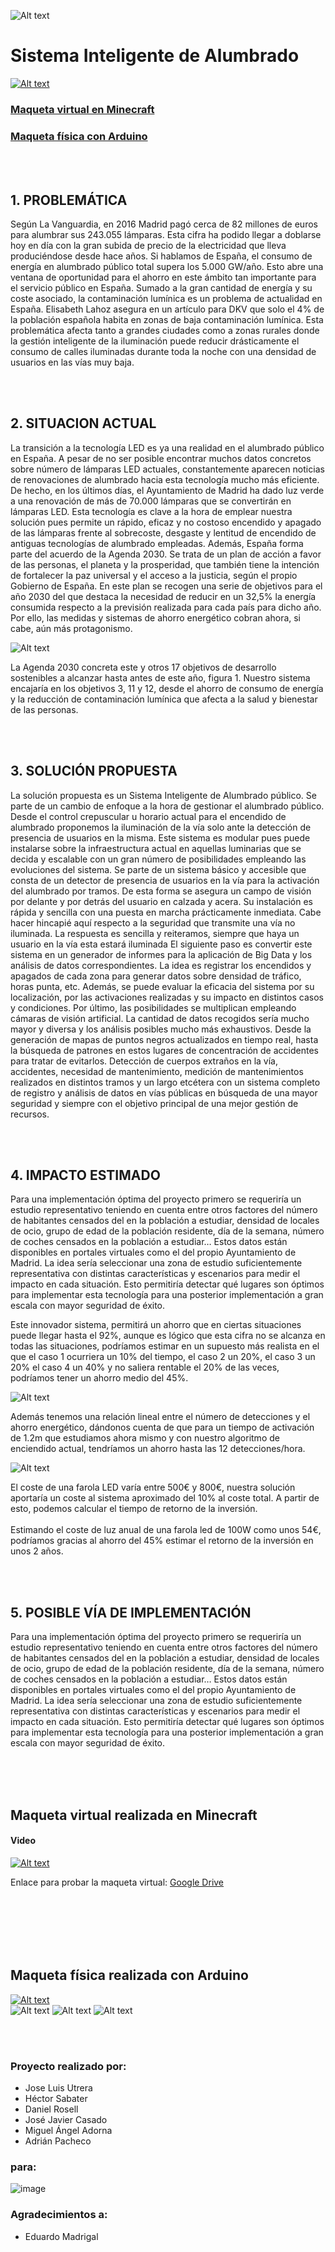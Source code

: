 ![Alt text](https://github.com/Dan2710/S.I.A-Sistema-Inteligente-de-Alumbrado/blob/main/Logo/Logo.png?raw=true?raw=true)
# Sistema Inteligente de Alumbrado
[![Alt text](https://img.youtube.com/vi/jkw94pm7Xho/0.jpg)](https://www.youtube.com/watch?v=jkw94pm7Xho)
<br>
### [Maqueta virtual en Minecraft](#Virtual)
### [Maqueta física con Arduino](#Fisica)
<br>
<br>

## 1.	PROBLEMÁTICA

Según La Vanguardia, en 2016 Madrid pagó cerca de 82 millones de euros para alumbrar sus 243.055 lámparas. Esta cifra ha podido llegar a doblarse hoy en día con la gran subida de precio de la electricidad que lleva produciéndose desde hace años. 
Si hablamos de España, el consumo de energía en alumbrado público total supera los 5.000 GW/año. Esto abre una ventana de oportunidad para el ahorro en este ámbito tan importante para el servicio público en España.
Sumado a la gran cantidad de energía y su coste asociado, la contaminación lumínica es un problema de actualidad en España. Elisabeth Lahoz asegura en un artículo para DKV que solo el 4% de la población española habita en zonas de baja contaminación lumínica.
Esta problemática afecta tanto a grandes ciudades como a zonas rurales donde la gestión inteligente de la iluminación puede reducir drásticamente el consumo de calles iluminadas durante toda la noche con una densidad de usuarios en las vías muy baja.

<br>
<br>

## 2.	SITUACION ACTUAL

La transición a la tecnología LED es ya una realidad en el alumbrado público en España. A pesar de no ser posible encontrar muchos datos concretos sobre número de lámparas LED actuales, constantemente aparecen noticias de renovaciones de alumbrado hacia esta tecnología mucho más eficiente. De hecho, en los últimos días, el Ayuntamiento de Madrid ha dado luz verde a una renovación de más de 70.000 lámparas que se convertirán en lámparas LED. 
Esta tecnología es clave a la hora de emplear nuestra solución pues permite un rápido, eficaz y no costoso encendido y apagado de las lámparas frente al sobrecoste, desgaste y lentitud de encendido de antiguas tecnologías de alumbrado empleadas.
Además, España forma parte del acuerdo de la Agenda 2030. Se trata de un plan de acción a favor de las personas, el planeta y la prosperidad, que también tiene la intención de fortalecer la paz universal y el acceso a la justicia, según el propio Gobierno de España. En este plan se recogen una serie de objetivos para el año 2030 del que destaca la necesidad de reducir en un 32,5% la energía consumida respecto a la previsión realizada para cada país para dicho año. Por ello, las medidas y sistemas de ahorro energético cobran ahora, si cabe, aún más protagonismo.


![Alt text](https://github.com/Dan2710/S.I.A-Sistema-Inteligente-de-Alumbrado/blob/main/Presentaci%C3%B3n/Agenda2030.png?raw=true)

La Agenda 2030 concreta este y otros 17 objetivos de desarrollo sostenibles a alcanzar hasta antes de este año, figura 1. Nuestro sistema encajaría en los objetivos 3, 11 y 12, desde el ahorro de consumo de energía y la reducción de contaminación lumínica que afecta a la salud y bienestar de las personas.

<br>
<br>

## 3.	SOLUCIÓN PROPUESTA

La solución propuesta es un Sistema Inteligente de Alumbrado público. Se parte de un cambio de enfoque a la hora de gestionar el alumbrado público. Desde el control crepuscular u horario actual para el encendido de alumbrado proponemos la iluminación de la vía solo ante la detección de presencia de usuarios en la misma.
Este sistema es modular pues puede instalarse sobre la infraestructura actual en aquellas luminarias que se decida y escalable con un gran número de posibilidades empleando las evoluciones del sistema.
Se parte de un sistema básico y accesible que consta de un detector de presencia de usuarios en la vía para la activación del alumbrado por tramos. De esta forma se asegura un campo de visión por delante y por detrás del usuario en calzada y acera. Su instalación es rápida y sencilla con una puesta en marcha prácticamente inmediata. Cabe hacer hincapié aquí respecto a la seguridad que transmite una vía no iluminada. La respuesta es sencilla y reiteramos, siempre que haya un usuario en la vía esta estará iluminada
El siguiente paso es convertir este sistema en un generador de informes para la aplicación de Big Data y los análisis de datos correspondientes. La idea es registrar los encendidos y apagados de cada zona para generar datos sobre densidad de tráfico, horas punta, etc. Además, se puede evaluar la eficacia del sistema por su localización, por las activaciones realizadas y su impacto en distintos casos y condiciones. 
Por último, las posibilidades se multiplican empleando cámaras de visión artificial. La cantidad de datos recogidos sería mucho mayor y diversa y los análisis posibles mucho más exhaustivos. Desde la generación de mapas de puntos negros actualizados en tiempo real, hasta la búsqueda de patrones en estos lugares de concentración de accidentes para tratar de evitarlos. Detección de cuerpos extraños en la vía, accidentes, necesidad de mantenimiento, medición de mantenimientos realizados en distintos tramos y un largo etcétera con un sistema completo de registro y análisis de datos en vías públicas en búsqueda de una mayor seguridad y siempre con el objetivo principal de una mejor gestión de recursos.

<br>
<br>

## 4.	IMPACTO ESTIMADO
Para una implementación óptima del proyecto primero se requeriría un estudio representativo teniendo en cuenta entre otros factores del número de habitantes censados del en la población a estudiar, densidad de locales de ocio, grupo de edad de la población residente, día de la semana, número de coches censados en la población a estudiar… Estos datos están disponibles en portales virtuales como el del propio Ayuntamiento de Madrid.
La idea sería seleccionar una zona de estudio suficientemente representativa con distintas características y escenarios para medir el impacto en cada situación. Esto permitiría detectar qué lugares son óptimos para implementar esta tecnología para una posterior implementación a gran escala con mayor seguridad de éxito.

Este innovador sistema, permitirá un ahorro que en ciertas situaciones puede llegar hasta el 92%, aunque es lógico que esta cifra no se alcanza en todas las situaciones, podríamos estimar en un supuesto más realista en el que el caso 1 ocurriera un 10% del tiempo, el caso 2 un 20%, el caso 3 un 20% el caso 4 un 40% y no saliera rentable el 20% de las veces, podríamos tener un ahorro medio del 45%.<br>

![Alt text](https://github.com/Dan2710/S.I.A-Sistema-Inteligente-de-Alumbrado/blob/main/Presentaci%C3%B3n/Grafica%201.jpeg?raw=true)

Además tenemos una relación lineal entre el número de detecciones y el ahorro energético, dándonos cuenta de que para un tiempo de activación de 1.2m que estudiamos ahora mismo y con nuestro algoritmo de enciendido actual, tendríamos un ahorro hasta las 12 detecciones/hora.<br>

![Alt text](https://github.com/Dan2710/S.I.A-Sistema-Inteligente-de-Alumbrado/blob/main/Presentaci%C3%B3n/Grafica%202.jpeg?raw=true)

El coste de una farola LED varía entre 500€ y 800€, nuestra solución aportaría un coste al sistema aproximado del 10% al coste total. A partir de esto, podemos calcular el tiempo de retorno de la inversión.<br>
<br>
Estimando el coste de luz anual de una farola led de 100W como unos 54€, podríamos gracias al ahorro del 45% estimar el retorno de la inversión en unos 2 años. <br>

<br>
<br>

## 5.	POSIBLE VÍA DE IMPLEMENTACIÓN

Para una implementación óptima del proyecto primero se requeriría un estudio representativo teniendo en cuenta entre otros factores del número de habitantes censados del en la población a estudiar, densidad de locales de ocio, grupo de edad de la población residente, día de la semana, número de coches censados en la población a estudiar… Estos datos están disponibles en portales virtuales como el del propio Ayuntamiento de Madrid.
La idea sería seleccionar una zona de estudio suficientemente representativa con distintas características y escenarios para medir el impacto en cada situación. Esto permitiría detectar qué lugares son óptimos para implementar esta tecnología para una posterior implementación a gran escala con mayor seguridad de éxito.

<br>
<br>
<br>


<a name="Virtual"></a>

## Maqueta virtual realizada en Minecraft
#### Video

[![Alt text](https://img.youtube.com/vi/sBBjgOlI5Ro/0.jpg)](https://www.youtube.com/watch?v=sBBjgOlI5Ro)

Enlace para probar la maqueta virtual: [Google Drive](https://drive.google.com/drive/folders/1IZtVTOTjYdUPhnlAZZ3NCLk7LDjHiguk?usp=sharing)

<br>
<br>
<br>
<br>
<br>

<a name="Fisica"></a>

## Maqueta física realizada con Arduino

[![Alt text](https://img.youtube.com/vi/mNPs2FaPj2A/0.jpg)](https://www.youtube.com/watch?v=mNPs2FaPj2A)
<br>
![Alt text](https://github.com/Dan2710/S.I.A-Sistema-Inteligente-de-Alumbrado/blob/main/Arduino/1.jpeg?raw=true)
![Alt text](https://github.com/Dan2710/S.I.A-Sistema-Inteligente-de-Alumbrado/blob/main/Arduino/2.jpeg?raw=true)
![Alt text](https://github.com/Dan2710/S.I.A-Sistema-Inteligente-de-Alumbrado/blob/main/Arduino/3.jpeg?raw=true)

<br><br>
### Proyecto realizado por:
- Jose Luis Utrera
- Héctor Sabater
- Daniel Rosell
- José Javier Casado
- Miguel Ángel Adorna
- Adrián Pacheco

### para:
![image](https://user-images.githubusercontent.com/51410145/197330812-7299b227-3a70-41e8-bd4b-8044d6bf25ec.png)

### Agradecimientos a:
- Eduardo Madrigal
